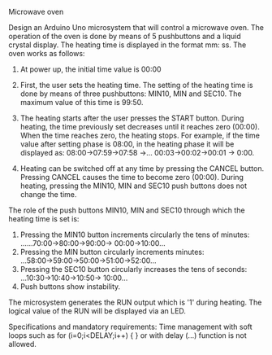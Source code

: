  Microwave oven

Design an Arduino Uno microsystem that will control a microwave oven. The operation of the oven is done by means of 5 pushbuttons and a liquid crystal display. The heating time is displayed in the format mm: ss. The oven works as follows:

1. At power up, the initial time value is 00:00

2. First, the user sets the heating time. The setting of the heating time is done by means of three pushbuttons: MIN10, MIN and SEC10. The maximum value of this time is 99:50.

3. The heating starts after the user presses the START button. During heating, the time previously set decreases until it reaches zero (00:00). When the time reaches zero, the heating stops. For example, if the time value after setting phase is 08:00, in the heating phase it will be displayed as: 08:00→07:59→07:58 →... 00:03→00:02→00:01 → 0:00.

4. Heating can be switched off at any time by pressing the CANCEL button. Pressing CANCEL causes the time to become zero (00:00). During heating, pressing the MIN10, MIN and SEC10 push buttons does not change the time.

The role of the push buttons MIN10, MIN and SEC10 through which the heating time is set is:

1. Pressing the MIN10 button increments circularly the tens of minutes: ......70:00→80:00→90:00→ 00:00→10:00...
2. Pressing the MIN button circularly increments minutes: ...58:00→59:00→50:00→51:00→52:00...
3. Pressing the SEC10 button circularly increases the tens of seconds: ...10:30→10:40→10:50→ 10:00...
4. Push buttons show instability.

The microsystem generates the RUN output which is '1' during heating. The logical value of the RUN will be displayed via an LED.

Specifications and mandatory requirements:
Time management with soft loops such as for (i=0;i<DELAY;i++) { } or with delay (...) function is not allowed.
